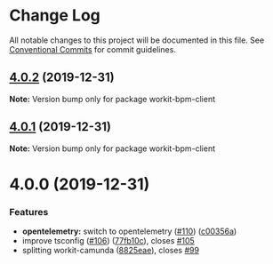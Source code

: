 # Change Log

All notable changes to this project will be documented in this file.
See [Conventional Commits](https://conventionalcommits.org) for commit guidelines.

## [4.0.2](https://github.com/VilledeMontreal/workit/compare/workit-bpm-client@4.0.1...workit-bpm-client@4.0.2) (2019-12-31)

**Note:** Version bump only for package workit-bpm-client





## [4.0.1](https://github.com/VilledeMontreal/workit/compare/workit-bpm-client@4.0.0...workit-bpm-client@4.0.1) (2019-12-31)

**Note:** Version bump only for package workit-bpm-client





# 4.0.0 (2019-12-31)


### Features

* **opentelemetry:** switch to opentelemetry ([#110](https://github.com/VilledeMontreal/workit/issues/110)) ([c00356a](https://github.com/VilledeMontreal/workit/commit/c00356a))
* improve tsconfig ([#106](https://github.com/VilledeMontreal/workit/issues/106)) ([77fb10c](https://github.com/VilledeMontreal/workit/commit/77fb10c)), closes [#105](https://github.com/VilledeMontreal/workit/issues/105)
* splitting workit-camunda ([8825eae](https://github.com/VilledeMontreal/workit/commit/8825eae)), closes [#99](https://github.com/VilledeMontreal/workit/issues/99)
